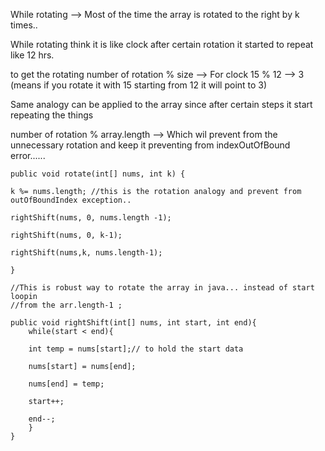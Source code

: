 
While rotating --> Most of the time the array is rotated to the right by k times..

While rotating think it is like clock after certain rotation it started to repeat like 12 hrs.

to get the rotating number of rotation % size --> For clock 15 % 12 --> 3 (means if you rotate it with 15 starting from 12 it will point to 3) 

Same analogy can be applied to the array since after certain steps it start repeating the things

number of rotation % array.length --> Which wil prevent from the unnecessary rotation and keep it preventing from indexOutOfBound error......

```
public void rotate(int[] nums, int k) {

k %= nums.length; //this is the rotation analogy and prevent from outOfBoundIndex exception..

rightShift(nums, 0, nums.length -1);

rightShift(nums, 0, k-1);

rightShift(nums,k, nums.length-1);

}

//This is robust way to rotate the array in java... instead of start loopin 
//from the arr.length-1 ;

public void rightShift(int[] nums, int start, int end){
	while(start < end){

	int temp = nums[start];// to hold the start data 

	nums[start] = nums[end];

	nums[end] = temp;

	start++;
	
	end--;
	}
}
```


